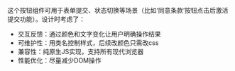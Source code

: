 <!-- 写一段使用场景说明，体现能把技术和业务结合 -->

这个按钮组件可用于表单提交、状态切换等场景（比如‘同意条款’按钮点击后激活提交功能）。设计时考虑了：
- 交互反馈：通过颜色和文字变化让用户明确操作结果
- 可维护性：用类名控制样式，后续改颜色只需改css
- 兼容性：纯原生JS实现，支持所有现代浏览器
- 性能优化：尽量减少DOM操作